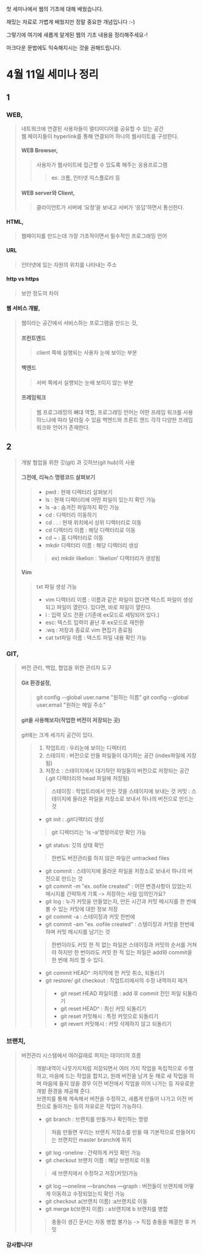첫 세미나에서 웹의 기초에 대해 배웠습니다.

재밌는 자료로 가볍게 배웠지만 정말 중요한 개념입니다 :-)

그렇기에 여기에 새롭게 알게된 웹의 기초 내용을 정리해주세요-!

마크다운 문법에도 익숙해지시는 것을 권해드립니다.

# 4월 11일 세미나 정리
## 1
### WEB,
> 네트워크에 연결된 사용자들이 멀티미디어를 공유할 수 있는 공간</br>
> 웹 페이지들이 hyperlink를 통해 연결되어 하나의 웹사이트를 구성한다.
> #### WEB Browser,
>> 사용자가 웹사이트에 접근할 수 있도록 해주는 응용프로그램
>>> ex. 크롬, 인터넷 익스플로러 등
> #### WEB server와 Client,
>> 클라이언트가 서버에 ‘요청’을 보내고 서버가 ‘응답’하면서 통신한다.

#### HTML,
> 웹페이지를 만드는데 가장 기초적이면서 필수적인 프로그래밍 언어
#### URL
> 인터넷에 있는 자원의 위치를 나타내는 주소
#### http vs https
> 보안 정도의 차이

#### 웹 서비스 개발,
> 웹이라는 공간에서 서비스하는 프로그램을 만드는 것,
> #### 프런트엔드
>> client 쪽에 실행되는 사용자 눈에 보이는 부분
> #### 백엔드
>> 서버 쪽에서 실행되는 눈에 보이지 않는 부분
> #### 프레임워크
>> 웹 프로그래밍의 뼈대 역할, 프로그래밍 언어는 어떤 프레임 워크를 사용하느냐에 따라 달라질 수 있음
> 백엔드와 프론트 엔드 각각 다양한 프레임워크와 언어가 존재한다.

## 2 
>개발 협업을 위한 깃(git) 과 깃허브(git hub)의 사용
> #### 그전에, 리눅스 명령코드 살펴보기
>> * pwd : 현재 디렉터리 살펴보기 
>> * ls : 현재 디렉터리에 어떤 파일이 있는지 확인 가능 
>> * ls -a : 숨겨진 파일까지 확인 가능
>> * cd : 디렉터리 이동하기
>> * cd . . : 현재 위치에서 상위 디렉터리로 이동 
>> * cd 디렉터리 이름 : 해당 디렉터리로 이동
>> * cd ~ : 홈 디렉터리로 이동
>> * mkdir 디렉터리 이름 : 해당 디렉터리 생성 </br>
>>> ex) mkdir likelion : ‘likelion’ 디렉터리가 생성됨
> #### Vim
>> txt 파일 생성 가능
>> * vim 디렉터리 이름 : 이름과 같은 파일이 없다면 텍스트 파일이 생성되고 파일이 열린다. 있다면, 바로 파일이 열린다.
>> * i : 입력 모드 전환 (기존에 ex모드로 세팅되어 있다.)
>> * esc: 텍스트 입력이 끝난 후 ex모드로 재전환
>> * :wq : 저장과 종료로 vim 편집기 종료됨
>> * cat txt파일 이름 : 텍스트 파일 내용 확인 가능

### GIT,
>버전 관리, 백업, 협업을 위한 관리자 도구
> #### Git 환경설정,
>> git config --global user.name "원하는 이름"
>> git config --global user.email "원하는 메일 주소"
>#### git을 사용해보자(작업한 버전이 저장되는 곳)
>git에는 크게 세가지 공간이 있다.
>> 1. 작업트리 : 우리눈에 보이는 디렉터리
>> 2. 스테이지 : 버전으로 만들 파일들이 대기하는 공간 (index파일에 저장됨)
>> 3. 저장소 : 스테이지에서 대기하던 파일들이 버전으로 저장되는 공간 (.git 디렉터리의 head 파일에 저장됨)</br>
>>> 스테이징 : 작업트리에서 만든 것을 스테이지에 보내는 것
>>> 커밋 : 스테이지에 올라온 파일을 저장소로 보내서 하나의 버전으로 만드는 것
>> * git init : .git디렉터리 생성 </br>
>>> git 디렉터리는 'ls -a'명령어로만 확인 가능</br>
>> * git status: 깃의 상태 확인</br>
>>> 한번도 버전관리를 하지 않은 파일은 untracked files
>> * git commit : 스테이지에 올라온 파일을 저장소로 보내서 하나의 버전으로 만드는 것
>> * git commit -m "ex. oofile created" : 어떤 변경사항이 있었는지 메시지를 간략하게 기록 -> 저장하는 사람 임의인가요?
>> * git log : 누가 커밋을 만들었는지, 만든 시간과 커밋 메시지를 한 번에 볼 수 있는 커밋에 대한 정보 저장
>> * git commit -a : 스테이징과 커밋 한번에 
>> * git commit -am "ex. oofile created" : 스텡이징과 커밋을 한번에 하며 커밋 메시지를 남기는 것 </br>
>>> 한번이라도 커밋 한 적 없는 파일은 스테이징과 커밋의 순서를 거쳐야 하지만 한 번이라도 커밋 한 적 있는 파일은 add와 commit을 한 번에 처리 할 수 있다.
>> * git commit HEAD^ :마지막에 한 커밋 취소, 되돌리기
>> * git restore/ git checkout : 작업트리에서의 수정 내역까지 제거
>>> * git reset HEAD 파일이름 : add 후 commit 전인 파일 되돌리기
>>> * git reset HEAD^ : 최신 커밋 되돌리기
>>> *  git reset 커밋해시 : 특정 커밋으로 되돌리기
>>> * git revert 커밋해시 : 커밋 삭제하지 않고 되돌리기

### 브랜치,
>버전관리 시스템에서 여러갈래로 퍼지는 데이터의 흐름</br>
>>개발내역이 나뭇가지처럼 저장되면서 여러 가지 작업을 독립적으로 수행하고, 마음에 드는 작업을 합치고, 원래 버전을 남겨 둔 채로 새 작업을 하며 마음에 들지 않을 경우 이전 버전에서 작업을 이어 나가는 등 자유로운 개발 환경을 제공해 준다.</br>
브랜치를 통해 계속해서 버전을 수정하고, 새롭게 만들어 나가고 이전 버전으로 돌아가는 등의 자유로운 작업이 가능하다.
>> * git branch : 브랜치를 만들거나 확인하는 명령</br>
>>>처음 만들면 우리는 브랜치 저장소를 만들 때 기본적으로 만들어지는 브랜치인 master branch에 위치
>> * git log -oneline : 간략하게 커밋 확인 가능
>> * git checkout 브랜치 이름 : 해당 브랜치로 이동</br>
>>>새 브랜치에서 수정하고 저장(커밋)가능
>> * git log —oneline —branches —graph : 버전들이  브랜치에 어떻게 이동하고 수정되었는지 확인 가능
>> * git checkout  a(브랜치 이름) :a브랜치로 이동
>> * git merge b(브랜치 이름) : a브랜치에 b 브랜치를 병합
>>> 충돌이 생긴 문서는 자동 병합 불가능 -> 직접 충돌을 해결한 후 커밋

#### 감사합니다!

